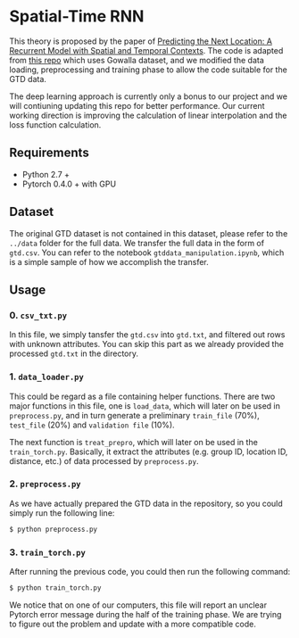 # Spatial-Time RNN

This theory is proposed by the paper of [Predicting the Next Location: A Recurrent Model with Spatial and Temporal Contexts](https://pdfs.semanticscholar.org/5bdf/0970034d0bb8a218c06ba3f2ddf97d29103d.pdf). The code is adapted from [this repo](https://github.com/yongqyu/STRNN) which uses Gowalla dataset, and we modified the data loading, preprocessing and training phase to allow the code suitable for the GTD data.

The deep learning approach is currently only a bonus to our project and we will contiuning updating this repo for better performance. Our current working direction is improving the calculation of linear interpolation and the loss function calculation.

## Requirements
- Python 2.7 +
- Pytorch 0.4.0 + with GPU

## Dataset

The original GTD dataset is not contained in this dataset, please refer to the `../data` folder for the full data. We transfer the full data in the form of `gtd.csv`. You can refer to the notebook `gtddata_manipulation.ipynb`, which is a simple sample of how we accomplish the transfer.

## Usage

### 0. `csv_txt.py`

In this file, we simply tansfer the `gtd.csv` into `gtd.txt`, and filtered out rows with unknown attributes. You can skip this part as we already provided the processed `gtd.txt` in the directory.

### 1. `data_loader.py`

This could be regard as a file containing helper functions. There are two major functions in this file, one is `load_data`, which will later on be used in `preprocess.py`, and in turn generate a preliminary `train_file` (70%), `test_file` (20%) and `validation file` (10%). 

The next function is `treat_prepro`, which will later on be used in the `train_torch.py`. Basically, it extract the attributes (e.g. group ID, location ID, distance, etc.) of data processed by `preprocess.py`.

### 2. `preprocess.py`

As we have actually prepared the GTD data in the repository, so you could simply run the following line:

```bash
$ python preprocess.py
```

### 3. `train_torch.py`

After running the previous code, you could then run the following command:

```bash
$ python train_torch.py
```

We notice that on one of our computers, this file will report an unclear Pytorch error message during the half of the training phase. We are trying to figure out the problem and update with a more compatible code.